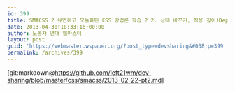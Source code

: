 ```yaml
---
id: 399
title: SMACSS ? 유연하고 모듈화된 CSS 방법론 학습 ? 2. 상태 바꾸기, 적용 깊이(Depth of Applicability), 선택자의 성능, HTML5와 SMACSS
date: 2013-04-30T18:33:16+00:00
author: 노동자 연대 웹마스터
layout: post
guid: 'https://webmaster.wspaper.org/?post_type=devsharing&#038;p=399'
permalink: /archives/399
---
```

[git:markdown@https://github.com/left21wm/dev-sharing/blob/master/css/smacss/2013-02-22-pt2.md]